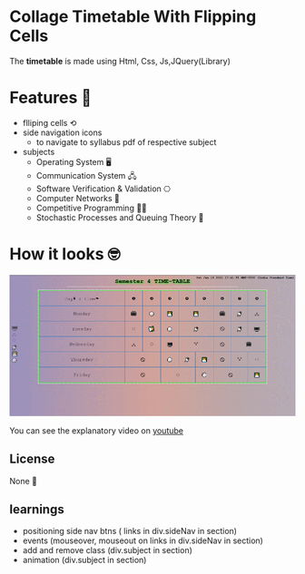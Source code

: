 # Collage Timetable With Flipping Cells

The **timetable** is made using Html, Css, Js,JQuery(Library) 

Features  🏹
===

* flliping cells ⟲
* side navigation icons 
    * to navigate to syllabus pdf of respective subject
* subjects
    * Operating System 🖥️
    * Communication System 🖧
    * Software Verification & Validation ⎔
    * Computer Networks 📡
    * Competitive Programming 👨‍💻
    * Stochastic Processes and Queuing Theory 🎲

How it looks 🤓
===

![demo Pic](docs/slideRight.gif)

You can see the explanatory video on [youtube](https://www.youtube.com/channel/UCCSsffoAPFq8Zd584k2ECBA)


## License
None 🤪

learnings
---
- positioning side nav btns ( links in div.sideNav in section)
- events (mouseover, mouseout on links in div.sideNav in section)
- add and remove class (div.subject in section)
- animation (div.subject in section)